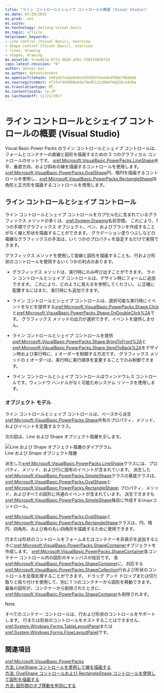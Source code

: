 ```yaml
---
title: "ライン コントロールとシェイプ コントロールの概要 (Visual Studio)"
ms.date: 07/20/2015
ms.prod: .net
ms.suite: 
ms.technology: devlang-visual-basic
ms.topic: article
helpviewer_keywords:
- Line control [Visual Basic], overview
- Shape control [Visual Basic], overview
- lines, drawing
- shapes, drawing
ms.assetid: 5c4e8b1a-0733-4020-af6c-f582f4026728
caps.latest.revision: "6"
author: dotnet-bot
ms.author: dotnetcontent
ms.openlocfilehash: e691d57c6de640c83556937eeddedf89e79b6846
ms.sourcegitcommit: 4f3fef493080a43e70e951223894768d36ce430a
ms.translationtype: MT
ms.contentlocale: ja-JP
ms.lasthandoff: 11/21/2017
---
```

# <a name="introduction-to-the-line-and-shape-controls-visual-studio"></a>ライン コントロールとシェイプ コントロールの概要 (Visual Studio)
Visual Basic Power Packs のライン コントロールとシェイプ コントロールは、フォームとコンテナーの直線と図形を描画するための 3 つのグラフィカル コントロールのセットです。 <xref:Microsoft.VisualBasic.PowerPacks.LineShape>水平、垂直方向、および斜めの線を描画するコントロールを使用します。 <xref:Microsoft.VisualBasic.PowerPacks.OvalShape>円、楕円を描画するコントロールを使用し、<xref:Microsoft.VisualBasic.PowerPacks.RectangleShape>四角形と正方形を描画するコントロールを使用します。  
  
## <a name="line-and-shape-controls"></a>ライン コントロールとシェイプ コントロール  
 ライン コントロールとシェイプ コントロールをカプセル化に含まれているグラフィックス メソッドの多くは、<xref:System.Drawing>名前空間。 これにより、1 つの手順でグラフィックス オブジェクト、ペン、およびブラシを作成することがなく線と形状を描画することができます。 グラデーション塗りつぶしなどの複雑なグラフィックスの手法は、いくつかのプロパティを設定するだけで実現できます。  
  
 グラフィックス メソッドを使用して直線と図形を描画することも、行および形状のコントロールを使用するいくつかの利点のあります。  
  
-   グラフィックス メソッドは、実行時にのみ呼び出すことができます。 ライン コントロールとシェイプ コントロールは、デザイン時にフォームに追加できます。 これにより、どのように見えるを参照してください。 に正確に配置するにはまた、実行時にも追加できます。  
  
-   ライン コントロールとシェイプ コントロールは、選択可能な実行時にイベントをなどを提供する<xref:Microsoft.VisualBasic.PowerPacks.Shape.Click>と<xref:Microsoft.VisualBasic.PowerPacks.Shape.OnDoubleClick%2A>です。 グラフィックス メソッドの出力が選択できず、イベントを提供しません。  
  
-   ライン コントロールとシェイプ コントロールを提供<xref:Microsoft.VisualBasic.PowerPacks.Shape.BringToFront%2A>と<xref:Microsoft.VisualBasic.PowerPacks.Shape.SendToBack%2A>をデザイン時および実行時に、z オーダーを制御する方法です。 グラフィックス メソッドの z オーダーは、実行時に実行順序を変更することでのみ制御できます。  
  
-   ライン コントロールとシェイプ コントロールはウィンドウレス コントロールです。ウィンドウ ハンドルがなく可能ためシステム リソースを使用します。  
  
### <a name="object-model"></a>オブジェクト モデル  
 ライン コントロールとシェイプ コントロールは、ベースから派生<xref:Microsoft.VisualBasic.PowerPacks.Shape>共有のプロパティ、メソッド、およびイベントを定義するクラス。  
  
 次の図は、Line および Shape オブジェクト階層を示します。  
  
 ![Line および Shape オブジェクト階層のダイアグラム](../../../visual-basic/developing-apps/windows-forms/media/lineshapeobject.png "LineShapeObject")  
Line および Shape オブジェクト階層  
  
 派生した<xref:Microsoft.VisualBasic.PowerPacks.LineShape>クラスには、プロパティ、メソッド、および行に固有のイベントが含まれています。 派生した<xref:Microsoft.VisualBasic.PowerPacks.SimpleShape>クラスの基底クラスは、<xref:Microsoft.VisualBasic.PowerPacks.OvalShape>と<xref:Microsoft.VisualBasic.PowerPacks.RectangleShape>; プロパティ、メソッド、およびすべての図形に共通のイベントが含まれています。 派生できますも<xref:Microsoft.VisualBasic.PowerPacks.SimpleShape>独自に作成する`Shape`コントロール。  
  
 <xref:Microsoft.VisualBasic.PowerPacks.OvalShape>と<xref:Microsoft.VisualBasic.PowerPacks.RectangleShape>クラスは、円、楕円、四角形、および角の丸い四角形を描画するために使用できます。  
  
 行または形状のコントロールをフォームまたはコンテナーを非表示を追加するときに<xref:Microsoft.VisualBasic.PowerPacks.ShapeContainer>オブジェクトを作成します。 <xref:Microsoft.VisualBasic.PowerPacks.ShapeContainer>各コンテナー コントロール内の図形のキャンバスの役目です。 各<xref:Microsoft.VisualBasic.PowerPacks.ShapeContainer>に、対応する<xref:Microsoft.VisualBasic.PowerPacks.ShapeCollection>行および形状のコントロールを反復処理することができます。 ドラッグ アンド ドロップまたは切り取りと貼り付けを使用して、別に 1 つのコンテナーから図形を移動できます。 最後の図形が、コンテナーから削除されたときに、<xref:Microsoft.VisualBasic.PowerPacks.ShapeContainer>も削除されます。  
  
> [!NOTE]
>  すべてのコンテナー コントロールは、行および形状のコントロールをサポートします。 行または形状のコントロールをホストすることはできません、<xref:System.Windows.Forms.TableLayoutPanel>または<xref:System.Windows.Forms.FlowLayoutPanel>です。  
  
## <a name="see-also"></a>関連項目  
 <xref:Microsoft.VisualBasic.PowerPacks>  
 [方法: LineShape コントロールを使用して線を描画する](../../../visual-basic/developing-apps/windows-forms/how-to-draw-lines-with-the-lineshape-control-visual-studio.md)  
 [方法: OvalShape コントロールおよび RectangleShape コントロールを使用して図形を描画する](../../../visual-basic/developing-apps/windows-forms/how-to-draw-shapes-with-the-ovalshape-and-rectangleshape-controls.md)  
 [方法: 図形間のタブ移動を有効にする](../../../visual-basic/developing-apps/windows-forms/how-to-enable-tabbing-between-shapes-visual-studio.md)
